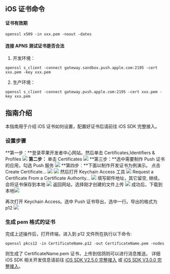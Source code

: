 ##  iOS 证书命令
#### 证书有效期
```
openssl x509 -in xxx.pem -noout -dates
```
#### 连接 APNS 测试证书是否合法
1. 开发环境：
```
openssl s_client -connect gateway.sandbox.push.apple.com:2195 -cert xxx.pem -key xxx.pem
```
2. 生产环境：
```
openssl s_client -connect gateway.push.apple.com:2195 -cert xxx.pem -key xxx.pem
```

## 指南介绍
本指南用于介绍 iOS 证书如何设置，配置好证书后请前往 iOS SDK 完整接入。
### 设置步骤

**第一步：**登录苹果开发者中心网站。然后单击 Certificates,Identifiers & Profiles
![](https:https://mc.qcloudimg.com/static/img/13a636325558df6da436d28301e907e3/image.jpg)
**第二步：** 单击 Certificates
![](https:https://mc.qcloudimg.com/static/img/13a636325558df6da436d28301e907e3/image.jpg)
**第三步：**选中需要制作 Push 证书的应用，勾选 Push 服务
![](https://mc.qcloudimg.com/static/img/47598fc9cf98c77fed1c91aa55c1b88e/image.jpg)
**第四步：**下面以制作开发证书为例演示。
点击 Create Certificate…
![](https://mc.qcloudimg.com/static/img/912a8d77242160b02ef102ebb4e3307c/image.png)
![](https://mc.qcloudimg.com/static/img/2f8ba124babf0a925c3f0aa96bfd1bdb/image.jpg)
然后打开 Keychain Access 工具
![](https://mc.qcloudimg.com/static/img/eee2ebb09a60acfb9509fe30c02b9e2d/image.jpg)
Request a Certificate From a Certificate Authority… 
![](https://mc.qcloudimg.com/static/img/66e99c2d806d0d1d59f9fd93d940bc3a/image.jpg)
填写邮件地址，其它留空, 继续。会将证书保存到本地
![](https://mc.qcloudimg.com/static/img/61f00eed1371c2ef791dff672545e899/image.png)
返回网站，选择刚才创建的文件上传
![](https://mc.qcloudimg.com/static/img/c62bc18cdcb019a62f4ef73cedff8691/image.jpg)
成功后，下载到本地![](https://http://developer.qq.com/wiki/xg/imgs/20151118170536_85822.jpg) 

再次打开 Keychain Access。选中 Push 证书导出，选中一行。导出的格式为 p12
![](https://mc.qcloudimg.com/static/img/cadb2f416989d37fa517fa27defb21b6/image.jpg)

### 生成 pem 格式的证书
完成上述操作后，打开终端，进入到 p12 文件所在执行以下命令:
```
openssl pkcs12 -in CertificateName.p12 -out CertificateName.pem -nodes
```
则生成了 CertificateName.pem 证书，上传到信鸽则可以进行消息推送。
详细 iOS SDK 相关开发信息请前往 [iOS SDK V2.5.0 完整接入](https://cloud.tencent.com/document/product/548/13270) 或 [iOS SDK V3.0.0 完整接入](https://cloud.tencent.com/document/product/548/13274)。




